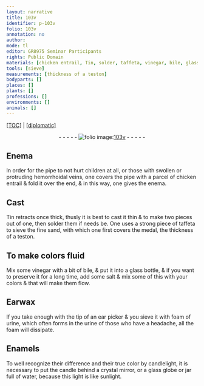 ```yaml
---
layout: narrative
title: 103v
identifier: p-103v
folio: 103v
annotation: no
author:
mode: tl
editor: GR8975 Seminar Participants
rights: Public Domain
materials: [chicken entrail, Tin, solder, taffeta, vinegar, bile, glass, salt, Earwax, urine, Enamels, crystal, water]
tools: [sieve]
measurements: [thickness of a teston]
bodyparts: []
places: []
plants: []
professions: []
environments: []
animals: []
---
```


<p><a href="{{ site.baseurl }}/translation/">[TOC]</a> | <a href="{{ site.baseurl }}/texts/p-103v_tc/" target="_blank">[diplomatic]</a></p><div class="folio" align="center">- - - - - <a href="http://gallica.bnf.fr/ark:/12148/btv1b10500001g/f212.image" target="_blank"><img src="https://cu-mkp.github.io/2017-workshop-edition/assets/photo-icon.png" alt="folio image: " style="display:inline-block; margin-bottom:-3px;"/>103v</a> - - - - - </div>  
  

## Enema

 
 In order for the pipe to not hurt children at all, or those with swollen or protruding hemorrhoidal veins, one covers the pipe with a parcel of <span class="m">chicken entrail</span> & fold it over the end, & in this way, one gives the enema.
 
 
  

## Cast

 
 <span class="m">Tin</span> retracts once thick, thusly it is best to cast it thin & to make two pieces out of one, then <span class="m">solder</span> <span class="add">them</span> if needs be. One uses a strong piece of <span class="m">taffeta</span> to <span class="tl">sieve</span> the fine sand, with which one first covers the medal, the <span class="ms">thickness of a <span class="cn">teston</span></span>.
 
 
  

## To make colors fluid

 
 Mix some <span class="m">vinegar</span> with a bit of <span class="m">bile</span>, & put it into a <span class="m">glass</span> bottle, & if you want to preserve it for a long time, add some <span class="m">salt</span> & mix some of this with your colors & that will make them flow.
 
 
  

## <span class="m">Earwax</span>

 
 If you take enough with the tip of an ear picker & you sieve it with foam of <span class="m">urine</span>, which often forms in <span class="sup">the <span class="m">urine</span></span> of those who have a headache, all the foam will dissipate.
 
 
  

## <span class="m">Enamels</span>

 
 To well recognize their difference and their true color by candlelight, it is necessary to put the candle behind a <span class="m">crystal</span> mirror, or a <span class="m">glass</span> globe or jar full of <span class="m">water</span>, because this light is like sunlight.
 
